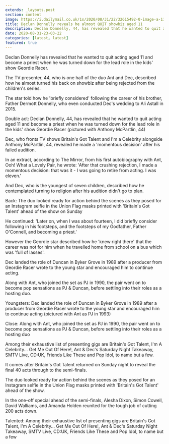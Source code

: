 ```yaml
---
extends: _layouts.post
section: content
image: https://i.dailymail.co.uk/1s/2020/08/31/22/32615492-0-image-a-119_1598907935067.jpg 
title: Declan Donnelly reveals he almost QUIT showbiz aged 11 
description: Declan Donnelly, 44, has revealed that he wanted to quit acting aged 11 and become a priest when he was turned down for the lead role in the kids show Geordie Racer. 
date: 2020-08-31-23-03-22 
categories: [latest, latest] 
featured: true 
--- 
```

Declan Donnelly has revealed that he wanted to quit acting aged 11 and become a priest when he was turned down for the lead role in the kids' show Geordie Racer.

The TV presenter, 44, who is one half of the duo Ant and Dec, described how he almost turned his back on showbiz after being rejected from the children's series.  

The star told how he 'briefly considered' following the career of his brother, Father Dermott Donnelly, who even conducted Dec's wedding to Ali Astall in 2015. 

Double act: Declan Donnelly, 44, has revealed that he wanted to quit acting aged 11 and become a priest when he was turned down for the lead role in the kids' show Geordie Racer (pictured with Anthony McPartlin, 44) 

Dec, who fronts TV shows Britain's Got Talent and I'm a Celebrity alongside Anthony McPartlin, 44, revealed he made a 'momentous decision' after his failed audition. 

In an extract, according to The Mirror, from his first autobiography with Ant, Ooh! What a Lovely Pair, he wrote: 'After that crushing rejection, I made a momentous decision: that was it - I was going to retire from acting. I was eleven.' 

And Dec, who is the youngest of seven children, described how he contemplated turning to religion after his audition didn't go to plan.  

Back: The duo looked ready for action behind the scenes as they posed for an Instagram selfie in the Union Flag masks printed with 'Britain's Got Talent' ahead of the show on Sunday

He continued: 'Later on, when I was about fourteen, I did briefly consider following in his footsteps, and the footsteps of my Godfather, Father O'Connell, and becoming a priest.' 

However the Geordie star described how he 'knew right there' that the career was not for him when he travelled home from school on a bus which was 'full of lasses'. 

Dec landed the role of Duncan in Byker Grove in 1989 after a producer from Geordie Racer wrote to the young star and encouraged him to continue acting. 

Along with Ant, who joined the set as PJ in 1990, the pair went on to become pop sensations as PJ & Duncan, before settling into their roles as a hosting duo.

Youngsters: Dec landed the role of Duncan in Byker Grove in 1989 after a producer from Geordie Racer wrote to the young star and encouraged him to continue acting (pictured with Ant as PJ in 1993) 

Close: Along with Ant, who joined the set as PJ in 1990, the pair went on to become pop sensations as PJ & Duncan, before settling into their roles as a hosting duo

Among their exhaustive list of presenting gigs are Britain's Got Talent, I'm A Celebrity... Get Me Out Of Here!, Ant & Dec's Saturday Night Takeaway, SMTV Live, CD:UK, Friends Like These and Pop Idol, to name but a few.

It comes after Britain's Got Talent returned on Sunday night to reveal the final 40 acts through to the semi-finals. 

The duo looked ready for action behind the scenes as they posed for an Instagram selfie in the Union Flag masks printed with 'Britain's Got Talent' ahead of the show. 

In the one-off special ahead of the semi-finals, Alesha Dixon, Simon Cowell, David Walliams, and Amanda Holden reunited for the tough job of cutting 200 acts down. 

Talented: Among their exhaustive list of presenting gigs are Britain's Got Talent, I'm A Celebrity... Get Me Out Of Here!, Ant & Dec's Saturday Night Takeaway, SMTV Live, CD:UK, Friends Like These and Pop Idol, to name but a few

